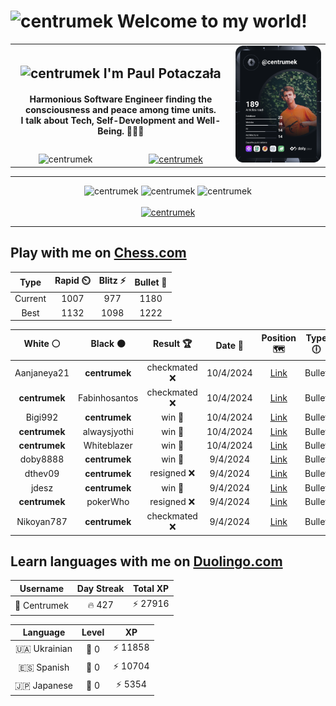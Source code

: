 <h1>
  <img
    src="https://emojis.slackmojis.com/emojis/images/1531849430/4246/blob-sunglasses.gif"
    width="30"
    alt="centrumek"
  />
  Welcome to my world!
</h1>

<table>
  <tbody>
    <tr>
      <td align="center" width="70%" colspan="2">
        <h2>
          <img
            src="https://raw.githubusercontent.com/MartinHeinz/MartinHeinz/master/wave.gif"
            width="30px"
            alt="centrumek"
          />
          I'm Paul Potaczała
        </h2>
        <h4>
          Harmonious Software Engineer finding the consciousness and peace among time units.
          <br/>
          I talk about Tech, Self-Development and Well-Being. 🌿🧘🚀
        </h4>
      </td>
      <td width="30%" rowspan="2">
        <a href="https://app.daily.dev/centrumek">
          <img
            src="./devcard.svg"
            alt="centrumek"
          />
        </a>
      </td>
    </tr>
    <tr align="center">
      <td>
        <img
          src="https://komarev.com/ghpvc/?username=centrumek&label=visitors&color=0e75b6&style=flat"
          alt="centrumek"
        >
      </td>
      <td>
        <a href="https://stackoverflow.com/users/14496012/centrumek">
          <img
            src="https://stackoverflow.com/users/flair/14496012.png?theme=dark"
            alt="centrumek"
          >
        </a>
      </td>
    </tr>
  </tbody>
</table>

---
<div align="center">
  <img 
    src="https://github-readme-stats.vercel.app/api?username=centrumek&show_icons=true&count_private=true&theme=dark&hide_border=true&hide=issues,contribs&bg_color=00000000"
    alt="centrumek"
  />
  <img
    src="https://github-readme-stats.vercel.app/api/top-langs/?username=centrumek&layout=compact&hide_border=true&theme=dark&bg_color=00000000&langs_count=6&exclude_repo=air-statistic-app"
    alt="centrumek"
  />
  <img 
    src="https://github-readme-streak-stats.herokuapp.com?user=centrumek&theme=dark&hide_border=true&background=FFFFFF00"
    alt="centrumek"
  />
  <br/>
  <br/>
  <a href="https://www.buymeacoffee.com/centrumek">
    <img
      src="https://cdn.buymeacoffee.com/buttons/v2/default-orange.png"
      height="50"
      width="210"
      alt="centrumek"
    />
  </a>
</div>

---

## Play with me on [Chess.com](https://www.chess.com/member/centrumek)

<div align="center">
<!--START_SECTION:chessStats-->
<!-- Automatically generated with https://github.com/Balastrong/chess-stats-action -->

| Type | Rapid ⏲️ | Blitz ⚡ | Bullet 🔫 |
|:---:|:---:|:---:|:---:|
| Current | 1007 | 977 | 1180 |
| Best | 1132 | 1098 | 1222 |

| White ⚪ | Black ⚫ | Result 🏆 | Date 📅 | Position 🗺️ | Type 🕕 |
|:---:|:---:|:---:|:---:|:---:|:---:|
| Aanjaneya21 | **centrumek** | checkmated ❌ | 10/4/2024 | <a href="http://www.ee.unb.ca/cgi-bin/tervo/fen.pl?select=8/p1r4p/2p3p1/1p3pQk/2P2P1P/8/PP4PK/3R4 b - -">Link</a> | Bullet |
| **centrumek** | Fabinhosantos | checkmated ❌ | 10/4/2024 | <a href="http://www.ee.unb.ca/cgi-bin/tervo/fen.pl?select=r4rk1/pp4pp/8/5p2/4qP2/bPP5/2KB3P/3R3R w - -">Link</a> | Bullet |
| Bigi992 | **centrumek** | win 🥇 | 10/4/2024 | <a href="http://www.ee.unb.ca/cgi-bin/tervo/fen.pl?select=8/7R/2k5/2P2p2/1B6/4P3/5PPP/r5K1 w - -">Link</a> | Bullet |
| **centrumek** | alwaysjyothi | win 🥇 | 10/4/2024 | <a href="http://www.ee.unb.ca/cgi-bin/tervo/fen.pl?select=r1r3k1/6p1/2p4p/1pP5/p4P2/PP6/1K6/5R2 b - -">Link</a> | Bullet |
| **centrumek** | Whiteblazer | win 🥇 | 10/4/2024 | <a href="http://www.ee.unb.ca/cgi-bin/tervo/fen.pl?select=5k2/5R2/8/8/1P3P2/P5K1/8/8 b - -">Link</a> | Bullet |
| doby8888 | **centrumek** | win 🥇 | 9/4/2024 | <a href="http://www.ee.unb.ca/cgi-bin/tervo/fen.pl?select=r5k1/ppp4p/2b1p1pQ/6P1/3n4/3B4/P1P3qP/5R1K w - -">Link</a> | Bullet |
| dthev09 | **centrumek** | resigned ❌ | 9/4/2024 | <a href="http://www.ee.unb.ca/cgi-bin/tervo/fen.pl?select=r7/pp2kp1p/2p5/3pQ3/4b3/2N5/PPP1P1PP/2KR1BNR b - -">Link</a> | Bullet |
| jdesz | **centrumek** | win 🥇 | 9/4/2024 | <a href="http://www.ee.unb.ca/cgi-bin/tervo/fen.pl?select=n1rb4/8/kp1p2p1/p2P3p/1pP1P3/3p4/P6P/K5R1 w - -">Link</a> | Bullet |
| **centrumek** | pokerWho | resigned ❌ | 9/4/2024 | <a href="http://www.ee.unb.ca/cgi-bin/tervo/fen.pl?select=8/5K2/8/8/5k2/1n1qp3/8/8 w - -">Link</a> | Bullet |
| Nikoyan787 | **centrumek** | checkmated ❌ | 9/4/2024 | <a href="http://www.ee.unb.ca/cgi-bin/tervo/fen.pl?select=r6k/ppp4p/2n1RB2/2q5/6Q1/7P/PPP2PP1/R5K1 b - -">Link</a> | Bullet |

<!--END_SECTION:chessStats-->
</div>

## Learn languages with me on [Duolingo.com](https://www.duolingo.com/profile/Centrumek)

<div align="center">
<!--START_SECTION:duolingoStats-->
<!-- Automatically generated with https://github.com/centrumek/duolingo-readme-stats-->

| Username | Day Streak | Total XP |
|:---:|:---:|:---:|
| 👤 Centrumek | 🔥 427 | ⚡ 27916 |

| Language | Level | XP |
|:---:|:---:|:---:|
| 🇺🇦 Ukrainian | 👑 0 | ⚡ 11858 |
| 🇪🇸 Spanish | 👑 0 | ⚡ 10704 |
| 🇯🇵 Japanese | 👑 0 | ⚡ 5354 |

<!--END_SECTION:duolingoStats-->
</div>
<!--
**centrumek/centrumek** is a ✨ _special_ ✨ repository because its `README.md` (this file) appears on your GitHub profile.

Here are some ideas to get you started:

- 🔭 I’m currently working on ...
- 🌱 I’m currently learning ...
- 👯 I’m looking to collaborate on ...
- 🤔 I’m looking for help with ...
- 💬 Ask me about ...
- 📫 How to reach me: ...
- 😄 Pronouns: ...
- ⚡ Fun fact: ...
-->
